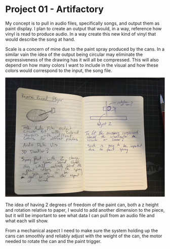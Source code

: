 # Project 01 - Artifactory

My concept is to pull in audio files, specifically songs, and output them as paint display. I plan to create an output that would, in a way, reference how vinyl is read to produce audio. In a way create this new kind of vinyl that would describe the song at hand.

Scale is a concern of mine due to the paint spray produced by the cans. In a similar vain the idea of the output being circular may eliminate the expressiveness of the drawing has it will all be compressed. This will also depend on how many colors I want to include in the visual and how these colors would correspond to the input, the song file.

![Sketch](sketch.jpg)

The idea of having 2 degrees of freedom of the paint can, both a z height and rotation relative to paper, I would to add another dimension to the piece, but it will be important to see what data I can pull from an audio file and what each will show.

From a mechanical aspect I need to make sure the system holding up the cans can smoothly and reliably adjust with the weight of the can, the motor needed to rotate the can and the paint trigger.
